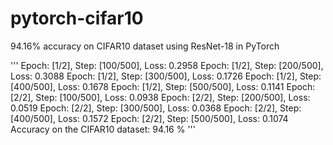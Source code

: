 # pytorch-cifar10
94.16% accuracy on CIFAR10 dataset using ResNet-18 in PyTorch

'''
Epoch: [1/2], Step: [100/500], Loss: 0.2958
Epoch: [1/2], Step: [200/500], Loss: 0.3088
Epoch: [1/2], Step: [300/500], Loss: 0.1726
Epoch: [1/2], Step: [400/500], Loss: 0.1678
Epoch: [1/2], Step: [500/500], Loss: 0.1141
Epoch: [2/2], Step: [100/500], Loss: 0.0938
Epoch: [2/2], Step: [200/500], Loss: 0.0519
Epoch: [2/2], Step: [300/500], Loss: 0.0368
Epoch: [2/2], Step: [400/500], Loss: 0.1572
Epoch: [2/2], Step: [500/500], Loss: 0.1074
Accuracy on the CIFAR10 dataset: 94.16 %
'''
